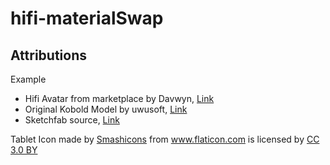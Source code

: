 # hifi-materialSwap







<h2>Attributions</h2>
Example 
<ul>
  <li>Hifi Avatar from marketplace by Davwyn, <a href="https://highfidelity.com/marketplace/items/b641bdd6-5328-4b94-82eb-ab8b63d19ca0">Link</a></li>
<li>Original Kobold Model by uwusoft, <a href="https://uwusoft.itch.io/kobold-model">Link</a></li>
<li>Sketchfab source, <a href="https://sketchfab.com/models/dfc842cf4c2041e4bd56a0c79e2fc162">Link</a></li>
</ul>
<p>Tablet Icon made by <a href="https://www.flaticon.com/authors/smashicons" title="Smashicons">Smashicons</a> from <a href="https://www.flaticon.com/" title="Flaticon">www.flaticon.com</a> is licensed by <a href="http://creativecommons.org/licenses/by/3.0/" title="Creative Commons BY 3.0" target="_blank">CC 3.0 BY</a></p>
